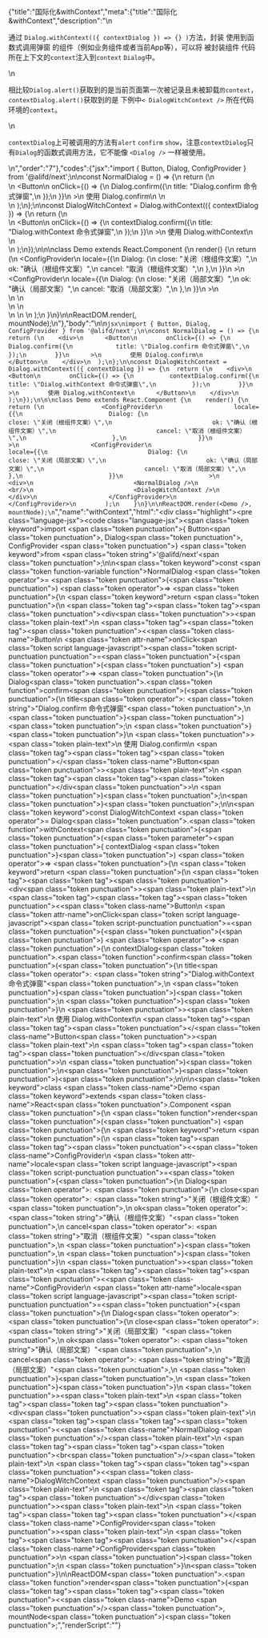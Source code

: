 {"title":"国际化&amp;withContext","meta":{"title":"国际化&amp;withContext","description":"\n<p>通过 <code>Dialog.withContext(({ contextDialog }) =&gt; {} )</code>方法，封装 使用到函数式调用弹窗 的组件（例如业务组件或者当前App等），可以将 被封装组件 代码所在上下文的<code>context</code>注入到<code>context</code> <code>Dialog</code>中。</p>\n<p>相比较<code>Dialog.alert()</code>获取到的是当前页面第一次被记录且未被卸载<code>的context</code>，<code>contextDialog.alert()</code>获取到的是 下例中<code>&lt; DialogWitchContext /&gt;</code> 所在代码环境的<code>context</code>。</p>\n<p><code>contextDialog</code>上可被调用的方法有<code>alert</code> <code>confirm</code> <code>show</code>，注意<code>contextDialog</code>只有<code>Dialog</code>的函数式调用方法，它不能像 <code>&lt;Dialog /&gt;</code> 一样被使用。</p>\n","order":"7"},"codes":{"jsx":"import { Button, Dialog, ConfigProvider } from '@alifd/next';\n\nconst NormalDialog = () => {\n  return (\n    <div>\n      <Button\n        onClick={() => {\n          Dialog.confirm({\n            title: \"Dialog.confirm 命令式弹窗\",\n          });\n        }}\n      >\n        使用 Dialog.confirm\n      </Button>\n    </div>\n  );\n};\n\nconst DialogWitchContext = Dialog.withContext(({ contextDialog }) => {\n  return (\n    <div>\n      <Button\n        onClick={() => {\n          contextDialog.confirm({\n            title: \"Dialog.withContext 命令式弹窗\",\n          });\n        }}\n      >\n        使用 Dialog.withContext\n      </Button>\n    </div>\n  );\n});\n\n\nclass Demo extends React.Component {\n    render() {\n        return (\n                <ConfigProvider\n                    locale={{\n                        Dialog: {\n                            close: \"关闭（根组件文案）\",\n                            ok: \"确认（根组件文案）\",\n                            cancel: \"取消（根组件文案）\",\n                        },\n                    }}\n                >\n                    <ConfigProvider\n                        locale={{\n                            Dialog: {\n                            close: \"关闭（局部文案）\",\n                            ok: \"确认（局部文案）\",\n                            cancel: \"取消（局部文案）\",\n                            },\n                        }}\n                        >\n                        <div>\n                            <NormalDialog />\n                            <br/>\n                            <DialogWitchContext />\n                        </div>\n                    </ConfigProvider>\n                </ConfigProvider>\n        );\n    }\n}\n\nReactDOM.render(<Demo />, mountNode);\n"},"body":"\n\n````jsx\nimport { Button, Dialog, ConfigProvider } from '@alifd/next';\n\nconst NormalDialog = () => {\n  return (\n    <div>\n      <Button\n        onClick={() => {\n          Dialog.confirm({\n            title: \"Dialog.confirm 命令式弹窗\",\n          });\n        }}\n      >\n        使用 Dialog.confirm\n      </Button>\n    </div>\n  );\n};\n\nconst DialogWitchContext = Dialog.withContext(({ contextDialog }) => {\n  return (\n    <div>\n      <Button\n        onClick={() => {\n          contextDialog.confirm({\n            title: \"Dialog.withContext 命令式弹窗\",\n          });\n        }}\n      >\n        使用 Dialog.withContext\n      </Button>\n    </div>\n  );\n});\n\n\nclass Demo extends React.Component {\n    render() {\n        return (\n                <ConfigProvider\n                    locale={{\n                        Dialog: {\n                            close: \"关闭（根组件文案）\",\n                            ok: \"确认（根组件文案）\",\n                            cancel: \"取消（根组件文案）\",\n                        },\n                    }}\n                >\n                    <ConfigProvider\n                        locale={{\n                            Dialog: {\n                            close: \"关闭（局部文案）\",\n                            ok: \"确认（局部文案）\",\n                            cancel: \"取消（局部文案）\",\n                            },\n                        }}\n                        >\n                        <div>\n                            <NormalDialog />\n                            <br/>\n                            <DialogWitchContext />\n                        </div>\n                    </ConfigProvider>\n                </ConfigProvider>\n        );\n    }\n}\n\nReactDOM.render(<Demo />, mountNode);\n````","name":"withContext","html":"<script>(function(){\"use strict\";\n\nvar _createClass = function () { function defineProperties(target, props) { for (var i = 0; i < props.length; i++) { var descriptor = props[i]; descriptor.enumerable = descriptor.enumerable || false; descriptor.configurable = true; if (\"value\" in descriptor) descriptor.writable = true; Object.defineProperty(target, descriptor.key, descriptor); } } return function (Constructor, protoProps, staticProps) { if (protoProps) defineProperties(Constructor.prototype, protoProps); if (staticProps) defineProperties(Constructor, staticProps); return Constructor; }; }();\n\nvar _next = require(\"@alifd/next\");\n\nfunction _classCallCheck(instance, Constructor) { if (!(instance instanceof Constructor)) { throw new TypeError(\"Cannot call a class as a function\"); } }\n\nfunction _possibleConstructorReturn(self, call) { if (!self) { throw new ReferenceError(\"this hasn't been initialised - super() hasn't been called\"); } return call && (typeof call === \"object\" || typeof call === \"function\") ? call : self; }\n\nfunction _inherits(subClass, superClass) { if (typeof superClass !== \"function\" && superClass !== null) { throw new TypeError(\"Super expression must either be null or a function, not \" + typeof superClass); } subClass.prototype = Object.create(superClass && superClass.prototype, { constructor: { value: subClass, enumerable: false, writable: true, configurable: true } }); if (superClass) Object.setPrototypeOf ? Object.setPrototypeOf(subClass, superClass) : subClass.__proto__ = superClass; }\n\nvar NormalDialog = function NormalDialog() {\n  return React.createElement(\n    \"div\",\n    null,\n    React.createElement(\n      _next.Button,\n      {\n        onClick: function onClick() {\n          _next.Dialog.confirm({\n            title: \"Dialog.confirm 命令式弹窗\"\n          });\n        }\n      },\n      \"\\u4F7F\\u7528 Dialog.confirm\"\n    )\n  );\n};\n\nvar DialogWitchContext = _next.Dialog.withContext(function (_ref) {\n  var contextDialog = _ref.contextDialog;\n\n  return React.createElement(\n    \"div\",\n    null,\n    React.createElement(\n      _next.Button,\n      {\n        onClick: function onClick() {\n          contextDialog.confirm({\n            title: \"Dialog.withContext 命令式弹窗\"\n          });\n        }\n      },\n      \"\\u4F7F\\u7528 Dialog.withContext\"\n    )\n  );\n});\n\nvar Demo = function (_React$Component) {\n  _inherits(Demo, _React$Component);\n\n  function Demo() {\n    _classCallCheck(this, Demo);\n\n    return _possibleConstructorReturn(this, (Demo.__proto__ || Object.getPrototypeOf(Demo)).apply(this, arguments));\n  }\n\n  _createClass(Demo, [{\n    key: \"render\",\n    value: function render() {\n      return React.createElement(\n        _next.ConfigProvider,\n        {\n          locale: {\n            Dialog: {\n              close: \"关闭（根组件文案）\",\n              ok: \"确认（根组件文案）\",\n              cancel: \"取消（根组件文案）\"\n            }\n          }\n        },\n        React.createElement(\n          _next.ConfigProvider,\n          {\n            locale: {\n              Dialog: {\n                close: \"关闭（局部文案）\",\n                ok: \"确认（局部文案）\",\n                cancel: \"取消（局部文案）\"\n              }\n            }\n          },\n          React.createElement(\n            \"div\",\n            null,\n            React.createElement(NormalDialog, null),\n            React.createElement(\"br\", null),\n            React.createElement(DialogWitchContext, null)\n          )\n        )\n      );\n    }\n  }]);\n\n  return Demo;\n}(React.Component);\n\nReactDOM.render(React.createElement(Demo, null), mountNode);})()</script><div class=\"highlight\"><pre class=\"language-jsx\"><code class=\"language-jsx\"><span class=\"token keyword\">import</span> <span class=\"token punctuation\">{</span> Button<span class=\"token punctuation\">,</span> Dialog<span class=\"token punctuation\">,</span> ConfigProvider <span class=\"token punctuation\">}</span> <span class=\"token keyword\">from</span> <span class=\"token string\">'@alifd/next'</span><span class=\"token punctuation\">;</span>\n\n<span class=\"token keyword\">const</span> <span class=\"token function-variable function\">NormalDialog</span> <span class=\"token operator\">=</span> <span class=\"token punctuation\">(</span><span class=\"token punctuation\">)</span> <span class=\"token operator\">=></span> <span class=\"token punctuation\">{</span>\n  <span class=\"token keyword\">return</span> <span class=\"token punctuation\">(</span>\n    <span class=\"token tag\"><span class=\"token tag\"><span class=\"token punctuation\">&lt;</span>div</span><span class=\"token punctuation\">></span></span><span class=\"token plain-text\">\n      </span><span class=\"token tag\"><span class=\"token tag\"><span class=\"token punctuation\">&lt;</span><span class=\"token class-name\">Button</span></span>\n        <span class=\"token attr-name\">onClick</span><span class=\"token script language-javascript\"><span class=\"token script-punctuation punctuation\">=</span><span class=\"token punctuation\">{</span><span class=\"token punctuation\">(</span><span class=\"token punctuation\">)</span> <span class=\"token operator\">=></span> <span class=\"token punctuation\">{</span>\n          Dialog<span class=\"token punctuation\">.</span><span class=\"token function\">confirm</span><span class=\"token punctuation\">(</span><span class=\"token punctuation\">{</span>\n            title<span class=\"token operator\">:</span> <span class=\"token string\">\"Dialog.confirm 命令式弹窗\"</span><span class=\"token punctuation\">,</span>\n          <span class=\"token punctuation\">}</span><span class=\"token punctuation\">)</span><span class=\"token punctuation\">;</span>\n        <span class=\"token punctuation\">}</span><span class=\"token punctuation\">}</span></span>\n      <span class=\"token punctuation\">></span></span><span class=\"token plain-text\">\n        使用 Dialog.confirm\n      </span><span class=\"token tag\"><span class=\"token tag\"><span class=\"token punctuation\">&lt;/</span><span class=\"token class-name\">Button</span></span><span class=\"token punctuation\">></span></span><span class=\"token plain-text\">\n    </span><span class=\"token tag\"><span class=\"token tag\"><span class=\"token punctuation\">&lt;/</span>div</span><span class=\"token punctuation\">></span></span>\n  <span class=\"token punctuation\">)</span><span class=\"token punctuation\">;</span>\n<span class=\"token punctuation\">}</span><span class=\"token punctuation\">;</span>\n\n<span class=\"token keyword\">const</span> DialogWitchContext <span class=\"token operator\">=</span> Dialog<span class=\"token punctuation\">.</span><span class=\"token function\">withContext</span><span class=\"token punctuation\">(</span><span class=\"token punctuation\">(</span><span class=\"token parameter\"><span class=\"token punctuation\">{</span> contextDialog <span class=\"token punctuation\">}</span></span><span class=\"token punctuation\">)</span> <span class=\"token operator\">=></span> <span class=\"token punctuation\">{</span>\n  <span class=\"token keyword\">return</span> <span class=\"token punctuation\">(</span>\n    <span class=\"token tag\"><span class=\"token tag\"><span class=\"token punctuation\">&lt;</span>div</span><span class=\"token punctuation\">></span></span><span class=\"token plain-text\">\n      </span><span class=\"token tag\"><span class=\"token tag\"><span class=\"token punctuation\">&lt;</span><span class=\"token class-name\">Button</span></span>\n        <span class=\"token attr-name\">onClick</span><span class=\"token script language-javascript\"><span class=\"token script-punctuation punctuation\">=</span><span class=\"token punctuation\">{</span><span class=\"token punctuation\">(</span><span class=\"token punctuation\">)</span> <span class=\"token operator\">=></span> <span class=\"token punctuation\">{</span>\n          contextDialog<span class=\"token punctuation\">.</span><span class=\"token function\">confirm</span><span class=\"token punctuation\">(</span><span class=\"token punctuation\">{</span>\n            title<span class=\"token operator\">:</span> <span class=\"token string\">\"Dialog.withContext 命令式弹窗\"</span><span class=\"token punctuation\">,</span>\n          <span class=\"token punctuation\">}</span><span class=\"token punctuation\">)</span><span class=\"token punctuation\">;</span>\n        <span class=\"token punctuation\">}</span><span class=\"token punctuation\">}</span></span>\n      <span class=\"token punctuation\">></span></span><span class=\"token plain-text\">\n        使用 Dialog.withContext\n      </span><span class=\"token tag\"><span class=\"token tag\"><span class=\"token punctuation\">&lt;/</span><span class=\"token class-name\">Button</span></span><span class=\"token punctuation\">></span></span><span class=\"token plain-text\">\n    </span><span class=\"token tag\"><span class=\"token tag\"><span class=\"token punctuation\">&lt;/</span>div</span><span class=\"token punctuation\">></span></span>\n  <span class=\"token punctuation\">)</span><span class=\"token punctuation\">;</span>\n<span class=\"token punctuation\">}</span><span class=\"token punctuation\">)</span><span class=\"token punctuation\">;</span>\n\n\n<span class=\"token keyword\">class</span> <span class=\"token class-name\">Demo</span> <span class=\"token keyword\">extends</span> <span class=\"token class-name\">React<span class=\"token punctuation\">.</span>Component</span> <span class=\"token punctuation\">{</span>\n    <span class=\"token function\">render</span><span class=\"token punctuation\">(</span><span class=\"token punctuation\">)</span> <span class=\"token punctuation\">{</span>\n        <span class=\"token keyword\">return</span> <span class=\"token punctuation\">(</span>\n                <span class=\"token tag\"><span class=\"token tag\"><span class=\"token punctuation\">&lt;</span><span class=\"token class-name\">ConfigProvider</span></span>\n                    <span class=\"token attr-name\">locale</span><span class=\"token script language-javascript\"><span class=\"token script-punctuation punctuation\">=</span><span class=\"token punctuation\">{</span><span class=\"token punctuation\">{</span>\n                        Dialog<span class=\"token operator\">:</span> <span class=\"token punctuation\">{</span>\n                            close<span class=\"token operator\">:</span> <span class=\"token string\">\"关闭（根组件文案）\"</span><span class=\"token punctuation\">,</span>\n                            ok<span class=\"token operator\">:</span> <span class=\"token string\">\"确认（根组件文案）\"</span><span class=\"token punctuation\">,</span>\n                            cancel<span class=\"token operator\">:</span> <span class=\"token string\">\"取消（根组件文案）\"</span><span class=\"token punctuation\">,</span>\n                        <span class=\"token punctuation\">}</span><span class=\"token punctuation\">,</span>\n                    <span class=\"token punctuation\">}</span><span class=\"token punctuation\">}</span></span>\n                <span class=\"token punctuation\">></span></span><span class=\"token plain-text\">\n                    </span><span class=\"token tag\"><span class=\"token tag\"><span class=\"token punctuation\">&lt;</span><span class=\"token class-name\">ConfigProvider</span></span>\n                        <span class=\"token attr-name\">locale</span><span class=\"token script language-javascript\"><span class=\"token script-punctuation punctuation\">=</span><span class=\"token punctuation\">{</span><span class=\"token punctuation\">{</span>\n                            Dialog<span class=\"token operator\">:</span> <span class=\"token punctuation\">{</span>\n                            close<span class=\"token operator\">:</span> <span class=\"token string\">\"关闭（局部文案）\"</span><span class=\"token punctuation\">,</span>\n                            ok<span class=\"token operator\">:</span> <span class=\"token string\">\"确认（局部文案）\"</span><span class=\"token punctuation\">,</span>\n                            cancel<span class=\"token operator\">:</span> <span class=\"token string\">\"取消（局部文案）\"</span><span class=\"token punctuation\">,</span>\n                            <span class=\"token punctuation\">}</span><span class=\"token punctuation\">,</span>\n                        <span class=\"token punctuation\">}</span><span class=\"token punctuation\">}</span></span>\n                        <span class=\"token punctuation\">></span></span><span class=\"token plain-text\">\n                        </span><span class=\"token tag\"><span class=\"token tag\"><span class=\"token punctuation\">&lt;</span>div</span><span class=\"token punctuation\">></span></span><span class=\"token plain-text\">\n                            </span><span class=\"token tag\"><span class=\"token tag\"><span class=\"token punctuation\">&lt;</span><span class=\"token class-name\">NormalDialog</span></span> <span class=\"token punctuation\">/></span></span><span class=\"token plain-text\">\n                            </span><span class=\"token tag\"><span class=\"token tag\"><span class=\"token punctuation\">&lt;</span>br</span><span class=\"token punctuation\">/></span></span><span class=\"token plain-text\">\n                            </span><span class=\"token tag\"><span class=\"token tag\"><span class=\"token punctuation\">&lt;</span><span class=\"token class-name\">DialogWitchContext</span></span> <span class=\"token punctuation\">/></span></span><span class=\"token plain-text\">\n                        </span><span class=\"token tag\"><span class=\"token tag\"><span class=\"token punctuation\">&lt;/</span>div</span><span class=\"token punctuation\">></span></span><span class=\"token plain-text\">\n                    </span><span class=\"token tag\"><span class=\"token tag\"><span class=\"token punctuation\">&lt;/</span><span class=\"token class-name\">ConfigProvider</span></span><span class=\"token punctuation\">></span></span><span class=\"token plain-text\">\n                </span><span class=\"token tag\"><span class=\"token tag\"><span class=\"token punctuation\">&lt;/</span><span class=\"token class-name\">ConfigProvider</span></span><span class=\"token punctuation\">></span></span>\n        <span class=\"token punctuation\">)</span><span class=\"token punctuation\">;</span>\n    <span class=\"token punctuation\">}</span>\n<span class=\"token punctuation\">}</span>\n\nReactDOM<span class=\"token punctuation\">.</span><span class=\"token function\">render</span><span class=\"token punctuation\">(</span><span class=\"token tag\"><span class=\"token tag\"><span class=\"token punctuation\">&lt;</span><span class=\"token class-name\">Demo</span></span> <span class=\"token punctuation\">/></span></span><span class=\"token punctuation\">,</span> mountNode<span class=\"token punctuation\">)</span><span class=\"token punctuation\">;</span></code></pre></div>","renderScript":"<script>(function(){'use strict';\n\nvar _createClass = function () { function defineProperties(target, props) { for (var i = 0; i < props.length; i++) { var descriptor = props[i]; descriptor.enumerable = descriptor.enumerable || false; descriptor.configurable = true; if (\"value\" in descriptor) descriptor.writable = true; Object.defineProperty(target, descriptor.key, descriptor); } } return function (Constructor, protoProps, staticProps) { if (protoProps) defineProperties(Constructor.prototype, protoProps); if (staticProps) defineProperties(Constructor, staticProps); return Constructor; }; }();\n\nvar _reactLive = require('react-live');\n\nvar _next = require('@alifd/next');\n\nfunction _classCallCheck(instance, Constructor) { if (!(instance instanceof Constructor)) { throw new TypeError(\"Cannot call a class as a function\"); } }\n\nfunction _possibleConstructorReturn(self, call) { if (!self) { throw new ReferenceError(\"this hasn't been initialised - super() hasn't been called\"); } return call && (typeof call === \"object\" || typeof call === \"function\") ? call : self; }\n\nfunction _inherits(subClass, superClass) { if (typeof superClass !== \"function\" && superClass !== null) { throw new TypeError(\"Super expression must either be null or a function, not \" + typeof superClass); } subClass.prototype = Object.create(superClass && superClass.prototype, { constructor: { value: subClass, enumerable: false, writable: true, configurable: true } }); if (superClass) Object.setPrototypeOf ? Object.setPrototypeOf(subClass, superClass) : subClass.__proto__ = superClass; }\n\nwindow.demoNames.push('withContext');\n\n\nwindow.withContextRenderScript = function withContextRenderScript(liveDemo) {\n  var mountNode = document.getElementById('withContext-mount');\n  if (liveDemo === \"false\") {\n    document.getElementById('withContext-body').innerHTML = '<pre class=\"language-jsx\"><code class=\"language-jsx\"><span class=\"token keyword\">import</span> <span class=\"token punctuation\">{</span> Button<span class=\"token punctuation\">,</span> Dialog<span class=\"token punctuation\">,</span> ConfigProvider <span class=\"token punctuation\">}</span> <span class=\"token keyword\">from</span> <span class=\"token string\">\\'@alifd/next\\'</span><span class=\"token punctuation\">;</span>\\n\\n<span class=\"token keyword\">const</span> <span class=\"token function-variable function\">NormalDialog</span> <span class=\"token operator\">=</span> <span class=\"token punctuation\">(</span><span class=\"token punctuation\">)</span> <span class=\"token operator\">=></span> <span class=\"token punctuation\">{</span>\\n  <span class=\"token keyword\">return</span> <span class=\"token punctuation\">(</span>\\n    <span class=\"token tag\"><span class=\"token tag\"><span class=\"token punctuation\">&lt;</span>div</span><span class=\"token punctuation\">></span></span><span class=\"token plain-text\">\\n      </span><span class=\"token tag\"><span class=\"token tag\"><span class=\"token punctuation\">&lt;</span><span class=\"token class-name\">Button</span></span>\\n        <span class=\"token attr-name\">onClick</span><span class=\"token script language-javascript\"><span class=\"token script-punctuation punctuation\">=</span><span class=\"token punctuation\">{</span><span class=\"token punctuation\">(</span><span class=\"token punctuation\">)</span> <span class=\"token operator\">=></span> <span class=\"token punctuation\">{</span>\\n          Dialog<span class=\"token punctuation\">.</span><span class=\"token function\">confirm</span><span class=\"token punctuation\">(</span><span class=\"token punctuation\">{</span>\\n            title<span class=\"token operator\">:</span> <span class=\"token string\">\"Dialog.confirm \\u547D\\u4EE4\\u5F0F\\u5F39\\u7A97\"</span><span class=\"token punctuation\">,</span>\\n          <span class=\"token punctuation\">}</span><span class=\"token punctuation\">)</span><span class=\"token punctuation\">;</span>\\n        <span class=\"token punctuation\">}</span><span class=\"token punctuation\">}</span></span>\\n      <span class=\"token punctuation\">></span></span><span class=\"token plain-text\">\\n        \\u4F7F\\u7528 Dialog.confirm\\n      </span><span class=\"token tag\"><span class=\"token tag\"><span class=\"token punctuation\">&lt;/</span><span class=\"token class-name\">Button</span></span><span class=\"token punctuation\">></span></span><span class=\"token plain-text\">\\n    </span><span class=\"token tag\"><span class=\"token tag\"><span class=\"token punctuation\">&lt;/</span>div</span><span class=\"token punctuation\">></span></span>\\n  <span class=\"token punctuation\">)</span><span class=\"token punctuation\">;</span>\\n<span class=\"token punctuation\">}</span><span class=\"token punctuation\">;</span>\\n\\n<span class=\"token keyword\">const</span> DialogWitchContext <span class=\"token operator\">=</span> Dialog<span class=\"token punctuation\">.</span><span class=\"token function\">withContext</span><span class=\"token punctuation\">(</span><span class=\"token punctuation\">(</span><span class=\"token parameter\"><span class=\"token punctuation\">{</span> contextDialog <span class=\"token punctuation\">}</span></span><span class=\"token punctuation\">)</span> <span class=\"token operator\">=></span> <span class=\"token punctuation\">{</span>\\n  <span class=\"token keyword\">return</span> <span class=\"token punctuation\">(</span>\\n    <span class=\"token tag\"><span class=\"token tag\"><span class=\"token punctuation\">&lt;</span>div</span><span class=\"token punctuation\">></span></span><span class=\"token plain-text\">\\n      </span><span class=\"token tag\"><span class=\"token tag\"><span class=\"token punctuation\">&lt;</span><span class=\"token class-name\">Button</span></span>\\n        <span class=\"token attr-name\">onClick</span><span class=\"token script language-javascript\"><span class=\"token script-punctuation punctuation\">=</span><span class=\"token punctuation\">{</span><span class=\"token punctuation\">(</span><span class=\"token punctuation\">)</span> <span class=\"token operator\">=></span> <span class=\"token punctuation\">{</span>\\n          contextDialog<span class=\"token punctuation\">.</span><span class=\"token function\">confirm</span><span class=\"token punctuation\">(</span><span class=\"token punctuation\">{</span>\\n            title<span class=\"token operator\">:</span> <span class=\"token string\">\"Dialog.withContext \\u547D\\u4EE4\\u5F0F\\u5F39\\u7A97\"</span><span class=\"token punctuation\">,</span>\\n          <span class=\"token punctuation\">}</span><span class=\"token punctuation\">)</span><span class=\"token punctuation\">;</span>\\n        <span class=\"token punctuation\">}</span><span class=\"token punctuation\">}</span></span>\\n      <span class=\"token punctuation\">></span></span><span class=\"token plain-text\">\\n        \\u4F7F\\u7528 Dialog.withContext\\n      </span><span class=\"token tag\"><span class=\"token tag\"><span class=\"token punctuation\">&lt;/</span><span class=\"token class-name\">Button</span></span><span class=\"token punctuation\">></span></span><span class=\"token plain-text\">\\n    </span><span class=\"token tag\"><span class=\"token tag\"><span class=\"token punctuation\">&lt;/</span>div</span><span class=\"token punctuation\">></span></span>\\n  <span class=\"token punctuation\">)</span><span class=\"token punctuation\">;</span>\\n<span class=\"token punctuation\">}</span><span class=\"token punctuation\">)</span><span class=\"token punctuation\">;</span>\\n\\n\\n<span class=\"token keyword\">class</span> <span class=\"token class-name\">Demo</span> <span class=\"token keyword\">extends</span> <span class=\"token class-name\">React<span class=\"token punctuation\">.</span>Component</span> <span class=\"token punctuation\">{</span>\\n    <span class=\"token function\">render</span><span class=\"token punctuation\">(</span><span class=\"token punctuation\">)</span> <span class=\"token punctuation\">{</span>\\n        <span class=\"token keyword\">return</span> <span class=\"token punctuation\">(</span>\\n                <span class=\"token tag\"><span class=\"token tag\"><span class=\"token punctuation\">&lt;</span><span class=\"token class-name\">ConfigProvider</span></span>\\n                    <span class=\"token attr-name\">locale</span><span class=\"token script language-javascript\"><span class=\"token script-punctuation punctuation\">=</span><span class=\"token punctuation\">{</span><span class=\"token punctuation\">{</span>\\n                        Dialog<span class=\"token operator\">:</span> <span class=\"token punctuation\">{</span>\\n                            close<span class=\"token operator\">:</span> <span class=\"token string\">\"\\u5173\\u95ED\\uFF08\\u6839\\u7EC4\\u4EF6\\u6587\\u6848\\uFF09\"</span><span class=\"token punctuation\">,</span>\\n                            ok<span class=\"token operator\">:</span> <span class=\"token string\">\"\\u786E\\u8BA4\\uFF08\\u6839\\u7EC4\\u4EF6\\u6587\\u6848\\uFF09\"</span><span class=\"token punctuation\">,</span>\\n                            cancel<span class=\"token operator\">:</span> <span class=\"token string\">\"\\u53D6\\u6D88\\uFF08\\u6839\\u7EC4\\u4EF6\\u6587\\u6848\\uFF09\"</span><span class=\"token punctuation\">,</span>\\n                        <span class=\"token punctuation\">}</span><span class=\"token punctuation\">,</span>\\n                    <span class=\"token punctuation\">}</span><span class=\"token punctuation\">}</span></span>\\n                <span class=\"token punctuation\">></span></span><span class=\"token plain-text\">\\n                    </span><span class=\"token tag\"><span class=\"token tag\"><span class=\"token punctuation\">&lt;</span><span class=\"token class-name\">ConfigProvider</span></span>\\n                        <span class=\"token attr-name\">locale</span><span class=\"token script language-javascript\"><span class=\"token script-punctuation punctuation\">=</span><span class=\"token punctuation\">{</span><span class=\"token punctuation\">{</span>\\n                            Dialog<span class=\"token operator\">:</span> <span class=\"token punctuation\">{</span>\\n                            close<span class=\"token operator\">:</span> <span class=\"token string\">\"\\u5173\\u95ED\\uFF08\\u5C40\\u90E8\\u6587\\u6848\\uFF09\"</span><span class=\"token punctuation\">,</span>\\n                            ok<span class=\"token operator\">:</span> <span class=\"token string\">\"\\u786E\\u8BA4\\uFF08\\u5C40\\u90E8\\u6587\\u6848\\uFF09\"</span><span class=\"token punctuation\">,</span>\\n                            cancel<span class=\"token operator\">:</span> <span class=\"token string\">\"\\u53D6\\u6D88\\uFF08\\u5C40\\u90E8\\u6587\\u6848\\uFF09\"</span><span class=\"token punctuation\">,</span>\\n                            <span class=\"token punctuation\">}</span><span class=\"token punctuation\">,</span>\\n                        <span class=\"token punctuation\">}</span><span class=\"token punctuation\">}</span></span>\\n                        <span class=\"token punctuation\">></span></span><span class=\"token plain-text\">\\n                        </span><span class=\"token tag\"><span class=\"token tag\"><span class=\"token punctuation\">&lt;</span>div</span><span class=\"token punctuation\">></span></span><span class=\"token plain-text\">\\n                            </span><span class=\"token tag\"><span class=\"token tag\"><span class=\"token punctuation\">&lt;</span><span class=\"token class-name\">NormalDialog</span></span> <span class=\"token punctuation\">/></span></span><span class=\"token plain-text\">\\n                            </span><span class=\"token tag\"><span class=\"token tag\"><span class=\"token punctuation\">&lt;</span>br</span><span class=\"token punctuation\">/></span></span><span class=\"token plain-text\">\\n                            </span><span class=\"token tag\"><span class=\"token tag\"><span class=\"token punctuation\">&lt;</span><span class=\"token class-name\">DialogWitchContext</span></span> <span class=\"token punctuation\">/></span></span><span class=\"token plain-text\">\\n                        </span><span class=\"token tag\"><span class=\"token tag\"><span class=\"token punctuation\">&lt;/</span>div</span><span class=\"token punctuation\">></span></span><span class=\"token plain-text\">\\n                    </span><span class=\"token tag\"><span class=\"token tag\"><span class=\"token punctuation\">&lt;/</span><span class=\"token class-name\">ConfigProvider</span></span><span class=\"token punctuation\">></span></span><span class=\"token plain-text\">\\n                </span><span class=\"token tag\"><span class=\"token tag\"><span class=\"token punctuation\">&lt;/</span><span class=\"token class-name\">ConfigProvider</span></span><span class=\"token punctuation\">></span></span>\\n        <span class=\"token punctuation\">)</span><span class=\"token punctuation\">;</span>\\n    <span class=\"token punctuation\">}</span>\\n<span class=\"token punctuation\">}</span>\\n\\nReactDOM<span class=\"token punctuation\">.</span><span class=\"token function\">render</span><span class=\"token punctuation\">(</span><span class=\"token tag\"><span class=\"token tag\"><span class=\"token punctuation\">&lt;</span><span class=\"token class-name\">Demo</span></span> <span class=\"token punctuation\">/></span></span><span class=\"token punctuation\">,</span> mountNode<span class=\"token punctuation\">)</span><span class=\"token punctuation\">;</span>\\n</code></pre>\\n'.replace(/{backquote}/g, '`').replace(/{dollar}/g, '$');\n\n    var NormalDialog = function NormalDialog() {\n      return React.createElement(\n        'div',\n        null,\n        React.createElement(\n          _next.Button,\n          {\n            onClick: function onClick() {\n              _next.Dialog.confirm({\n                title: \"Dialog.confirm 命令式弹窗\"\n              });\n            }\n          },\n          '\\u4F7F\\u7528 Dialog.confirm'\n        )\n      );\n    };\n\n    var DialogWitchContext = _next.Dialog.withContext(function (_ref) {\n      var contextDialog = _ref.contextDialog;\n\n      return React.createElement(\n        'div',\n        null,\n        React.createElement(\n          _next.Button,\n          {\n            onClick: function onClick() {\n              contextDialog.confirm({\n                title: \"Dialog.withContext 命令式弹窗\"\n              });\n            }\n          },\n          '\\u4F7F\\u7528 Dialog.withContext'\n        )\n      );\n    });\n\n    var Demo = function (_React$Component) {\n      _inherits(Demo, _React$Component);\n\n      function Demo() {\n        _classCallCheck(this, Demo);\n\n        return _possibleConstructorReturn(this, (Demo.__proto__ || Object.getPrototypeOf(Demo)).apply(this, arguments));\n      }\n\n      _createClass(Demo, [{\n        key: 'render',\n        value: function render() {\n          return React.createElement(\n            _next.ConfigProvider,\n            {\n              locale: {\n                Dialog: {\n                  close: \"关闭（根组件文案）\",\n                  ok: \"确认（根组件文案）\",\n                  cancel: \"取消（根组件文案）\"\n                }\n              }\n            },\n            React.createElement(\n              _next.ConfigProvider,\n              {\n                locale: {\n                  Dialog: {\n                    close: \"关闭（局部文案）\",\n                    ok: \"确认（局部文案）\",\n                    cancel: \"取消（局部文案）\"\n                  }\n                }\n              },\n              React.createElement(\n                'div',\n                null,\n                React.createElement(NormalDialog, null),\n                React.createElement('br', null),\n                React.createElement(DialogWitchContext, null)\n              )\n            )\n          );\n        }\n      }]);\n\n      return Demo;\n    }(React.Component);\n\n    ReactDOM.render(React.createElement(Demo, null), mountNode);\n\n    return;\n  }\n\n  var withContextLiveScript = 'const NormalDialog = () => {\\n  return (\\n    <div>\\n      <Button\\n        onClick={() => {\\n          Dialog.confirm({\\n            title: \"Dialog.confirm \\u547D\\u4EE4\\u5F0F\\u5F39\\u7A97\"\\n          });\\n        }}\\n      >\\n        \\u4F7F\\u7528 Dialog.confirm\\n      </Button>\\n    </div>\\n  );\\n};\\n\\nconst DialogWitchContext = Dialog.withContext(({ contextDialog }) => {\\n  return (\\n    <div>\\n      <Button\\n        onClick={() => {\\n          contextDialog.confirm({\\n            title: \"Dialog.withContext \\u547D\\u4EE4\\u5F0F\\u5F39\\u7A97\"\\n          });\\n        }}\\n      >\\n        \\u4F7F\\u7528 Dialog.withContext\\n      </Button>\\n    </div>\\n  );\\n});\\n\\nclass Demo extends React.Component {\\n  render() {\\n    return (\\n      <ConfigProvider\\n        locale={{\\n          Dialog: {\\n            close: \"\\u5173\\u95ED\\uFF08\\u6839\\u7EC4\\u4EF6\\u6587\\u6848\\uFF09\",\\n            ok: \"\\u786E\\u8BA4\\uFF08\\u6839\\u7EC4\\u4EF6\\u6587\\u6848\\uFF09\",\\n            cancel: \"\\u53D6\\u6D88\\uFF08\\u6839\\u7EC4\\u4EF6\\u6587\\u6848\\uFF09\"\\n          }\\n        }}\\n      >\\n        <ConfigProvider\\n          locale={{\\n            Dialog: {\\n              close: \"\\u5173\\u95ED\\uFF08\\u5C40\\u90E8\\u6587\\u6848\\uFF09\",\\n              ok: \"\\u786E\\u8BA4\\uFF08\\u5C40\\u90E8\\u6587\\u6848\\uFF09\",\\n              cancel: \"\\u53D6\\u6D88\\uFF08\\u5C40\\u90E8\\u6587\\u6848\\uFF09\"\\n            }\\n          }}\\n        >\\n          <div>\\n            <NormalDialog />\\n            <br />\\n            <DialogWitchContext />\\n          </div>\\n        </ConfigProvider>\\n      </ConfigProvider>\\n    );\\n  }\\n}\\n\\nReactDOM.render(<Demo />, mountNode);';\n  var emptyTheme = {\n    plain: {},\n    styles: [{\n      types: [],\n      styles: {}\n    }]\n  };\n\n  function renderAfter() {\n    ReactDOM.render(React.createElement(\n      _next.Balloon.Tooltip,\n      {\n        align: 't',\n        style: { maxWidth: 320 },\n        trigger: React.createElement('div', {\n          dangerouslySetInnerHTML: {\n            __html: '<pre class=\"language-jsx\"><code class=\"language-jsx\"><span class=\"token keyword\">import</span> <span class=\"token punctuation\">{</span> Button<span class=\"token punctuation\">,</span> Dialog<span class=\"token punctuation\">,</span> ConfigProvider <span class=\"token punctuation\">}</span> <span class=\"token keyword\">from</span> <span class=\"token string\">\\'@alifd/next\\'</span><span class=\"token punctuation\">;</span>\\n</code></pre>\\n'\n          }\n        })\n      },\n      '\\u7F16\\u8F91\\u6A21\\u5F0F\\u6682\\u4E0D\\u652F\\u6301\\u4FEE\\u6539\\u4F9D\\u8D56\\u5F15\\u5165'\n    ), document.getElementById('withContext-live-import'));\n  }\n\n  var LiveRenderer = function (_React$Component2) {\n    _inherits(LiveRenderer, _React$Component2);\n\n    function LiveRenderer(props) {\n      _classCallCheck(this, LiveRenderer);\n\n      var _this2 = _possibleConstructorReturn(this, (LiveRenderer.__proto__ || Object.getPrototypeOf(LiveRenderer)).call(this, props));\n\n      _this2.onBlur = function () {\n        var time = new Date().getTime();\n        window.top.postMessage({\n          type: 'ReactLiveEdit',\n          from: 'demo',\n          body: { name: 'withContext', component: 'Dialog', time: time }\n        }, '*');\n      };\n\n      return _this2;\n    }\n\n    _createClass(LiveRenderer, [{\n      key: 'componentDidMount',\n      value: function componentDidMount() {\n        renderAfter();\n      }\n    }, {\n      key: 'render',\n      value: function render() {\n        return React.createElement(\n          _reactLive.LiveProvider,\n          {\n            code: withContextLiveScript,\n            scope: { Button: _next.Button, Dialog: _next.Dialog, ConfigProvider: _next.ConfigProvider, mountNode: mountNode },\n            noInline: true },\n          React.createElement(\n            'div',\n            { id: 'withContext-live-editor' },\n            React.createElement(_reactLive.LiveError, { id: 'withContext-live-error', className: 'react-live-error' }),\n            React.createElement('div', { id: 'withContext-live-import' }),\n            React.createElement(\n              'div',\n              { id: 'withContext-live-body', className: 'react-live-body' },\n              React.createElement(_reactLive.LiveEditor, { theme: emptyTheme, onBlur: this.onBlur })\n            ),\n            React.createElement('div', { id: 'withContext-live-css' })\n          ),\n          React.createElement(_reactLive.LivePreview, null)\n        );\n      }\n    }]);\n\n    return LiveRenderer;\n  }(React.Component);\n\n  ReactDOM.render(React.createElement(LiveRenderer, null), document.getElementById('withContext-body'));\n  return;\n};\n\nwindow.renderFuncs.push(withContextRenderScript);\n\nfunction onRiddleOrCodePenClick(type) {\n  var time = new Date().getTime();\n  window.top.postMessage({\n    type: 'RiddleOrCodePenClick',\n    from: 'demo',\n    body: { name: 'withContext', component: 'Dialog', type: type, time: time }\n  }, '*');\n}\nReactDOM.render(React.createElement(\n  _next.Balloon.Tooltip,\n  {\n    align: 'b',\n    style: { maxWidth: 400 },\n    trigger: React.createElement(\n      'span',\n      { role: 'img', className: 'op-icon', onClick: function onClick() {\n          return onRiddleOrCodePenClick('CodePen');\n        } },\n      React.createElement(\n        'svg',\n        { viewBox: '0 0 20 20', fill: 'currentColor' },\n        React.createElement('path', {\n          d: 'M17.7207447,7.0537234 L10.2739362,2.0893617 C10.0952128,1.97021277 9.86223404,1.97021277 9.68404255,2.0893617 L2.23723404,7.0537234 C2.0893617,7.15212766 2.00053191,7.31861702 2.00053191,7.4962766 L2.00053191,12.4606383 C2.00053191,12.6382979 2.0893617,12.8047872 2.23723404,12.9031915 L9.68404255,17.8675532 C9.77340426,17.9271277 9.87606383,17.9569149 9.97925532,17.9569149 C10.0824468,17.9569149 10.1851064,17.9271277 10.2744681,17.8675532 L17.7212766,12.9031915 C17.8691489,12.8047872 17.9579787,12.6382979 17.9579787,12.4606383 L17.9579787,7.4962766 C17.9579787,7.31861702 17.8691489,7.15212766 17.7212766,7.0537234 L17.7207447,7.0537234 Z M9.9787234,11.8218085 L7.2143617,9.9787234 L9.9787234,8.1356383 L12.7430851,9.9787234 L9.9787234,11.8218085 Z M10.5106383,7.21170213 L10.5106383,3.52553191 L16.4664894,7.4962766 L13.7021277,9.3393617 L10.5106383,7.21170213 Z M9.44680851,7.21170213 L6.25531915,9.3393617 L3.49095745,7.4962766 L9.44680851,3.52553191 L9.44680851,7.21170213 Z M5.2962766,9.9787234 L3.06382979,11.4670213 L3.06382979,8.49042553 L5.2962766,9.9787234 Z M6.25531915,10.6180851 L9.44680851,12.7457447 L9.44680851,16.4319149 L3.49095745,12.4611702 L6.25531915,10.6180851 Z M10.5106383,12.7457447 L13.7021277,10.6180851 L16.4664894,12.4611702 L10.5106383,16.4319149 L10.5106383,12.7457447 Z M14.6611702,9.9787234 L16.893617,8.49042553 L16.893617,11.4670213 L14.6611702,9.9787234 Z' })\n      )\n    ) },\n  React.createElement(\n    'span',\n    null,\n    '\\u5728CodePen\\u4E2D\\u6253\\u5F00'\n  )\n), document.getElementById('withContext-CodePen'));\nReactDOM.render(React.createElement(\n  _next.Balloon.Tooltip,\n  {\n    align: 'b',\n    style: { maxWidth: 400 },\n    trigger: React.createElement(\n      'span',\n      { role: 'img', className: 'op-icon', onClick: function onClick() {\n          return onRiddleOrCodePenClick('Riddle');\n        } },\n      React.createElement(\n        'svg',\n        { viewBox: '0 0 20 20', fill: 'currentColor' },\n        React.createElement('path', {\n          d: 'M12.0135981,2 C14.9585189,2 17.345849,4.38716704 17.345849,7.33333333 C17.345849,9.38478693 16.1882418,11.1657179 14.4903288,12.0578577 L17.2084049,16.7658872 C17.2378708,16.8169235 17.2591949,16.8704263 17.2727803,16.9248914 C17.3474476,17.0262914 17.3916465,17.1520943 17.3916465,17.2882205 C17.3916465,17.628088 17.1161295,17.9036051 16.7762619,17.9036051 L2.81174505,17.9048498 C2.75007855,17.9255976 2.68404472,17.9368421 2.61538462,17.9368421 C2.27551708,17.9368421 2,17.661325 2,17.3214575 L2,4.90050552 C2,4.44767651 2.36696407,4.08058607 2.8201909,4.08058607 L2.8201909,4.08058607 L4.598,4.08 L4.59829061,3.64037695 C4.59829061,2.78210363 5.25867561,2.07778272 6.09736436,2.00602116 L6.23871411,2 Z M11.9839597,3.23076923 L6.23745245,3.23076923 C6.01143198,3.23076923 5.82905984,3.41419855 5.82905984,3.64047008 L5.82905984,3.64047008 L5.829,4.08 L11.5615101,4.08058607 C13.3089935,4.08058607 14.7370181,5.4476011 14.8334247,7.17082808 L14.8386124,7.35677655 C14.8386124,9.16616658 13.3721154,10.632967 11.5615101,10.632967 L11.5615101,10.632967 L10.299,10.632 L12.6155561,14.6429723 C12.7020335,14.7927556 12.7183875,14.9637818 12.6748043,15.1180362 C12.6779184,15.1342067 12.6786336,15.1513556 12.6786336,15.1686715 C12.6786336,15.508539 12.4031165,15.7840561 12.063249,15.7840561 L5.39477011,15.7840561 C5.33908357,15.7840561 5.28512459,15.7766596 5.23382202,15.7627953 L5.21367522,15.7639098 L5.21367522,15.7639098 C4.87380768,15.7639098 4.59829061,15.4883927 4.59829061,15.1485252 L4.598,5.323 L3.23076923,5.32307709 L3.23,16.672 L15.733,16.672 L13.0769083,12.0713449 C12.9069827,11.7770252 13.0078241,11.40068 13.3021438,11.2307544 C13.3538063,11.200927 13.4079962,11.1794424 13.4631533,11.1658825 C14.9972153,10.5673738 16.0854701,9.07745387 16.0854701,7.33333333 C16.0854701,5.06705157 14.2491614,3.23076923 11.9839597,3.23076923 L11.9839597,3.23076923 Z M11.7212434,5.32867389 L11.5688942,5.32307709 L5.829,5.323 L5.82905984,11.0261966 C5.82905984,11.0464748 5.83052125,11.0664018 5.83334393,11.0858783 L5.84579569,11.1428571 L5.829,11.142 L5.829,14.553 L11.142,14.553 L8.71393544,10.3467056 C8.54400168,10.0523717 8.64484792,9.67600839 8.93918185,9.50607462 C9.01663814,9.46135521 9.09977514,9.43538787 9.18333591,9.42676402 L9.18350929,9.40512829 L11.5688942,9.40512829 C12.6982428,9.40512829 13.6102561,8.49132999 13.6102561,7.36410269 C13.6102561,6.23662753 12.6963072,5.32307709 11.5688942,5.32307709 Z' })\n      )\n    ) },\n  React.createElement(\n    'span',\n    null,\n    '\\u5728Riddle\\u4E2D\\u6253\\u5F00'\n  )\n), document.getElementById('withContext-Riddle'));\nReactDOM.render(React.createElement(\n  _next.Balloon.Tooltip,\n  {\n    align: 'b',\n    style: { maxWidth: 320 },\n    trigger: React.createElement(\n      'span',\n      { className: 'code-box-code-action', onClick: function onClick() {\n          _next.Message.success('复制成功');\n        } },\n      React.createElement(\n        'svg',\n        { viewBox: '0 0 20 20', focusable: 'false', 'data-icon': 'snippets', width: '20px', height: '20px', fill: 'currentColor', 'aria-hidden': 'true' },\n        React.createElement('path', { d: 'M15,5 L15,18 L2,18 L2,5 L15,5 Z M14,6 L3,6 L3,17 L14,17 L14,6 Z M18,2 L18,15 L16,15 L16,13.999 L17,14 L17,3 L6,3 L6,4 L5,4 L5,2 L18,2 Z M9,8 L9,11 L12,11 L12,12 L9,12 L9,15 L8,15 L8,12 L5,12 L5,11 L8,11 L8,8 L9,8 Z' })\n      )\n    )\n  },\n  React.createElement(\n    'span',\n    null,\n    '\\u590D\\u5236\\u4EE3\\u7801'\n  )\n), document.getElementById('withContext-copy-btn'));\nReactDOM.render(React.createElement(\n  React.Fragment,\n  null,\n  React.createElement(\n    _next.Balloon.Tooltip,\n    {\n      align: 'b',\n      style: { maxWidth: 400 },\n      trigger: React.createElement(\n        'span',\n        { id: 'withContext-icon-show', className: 'code-box-code-action code-expand-icon-show' },\n        React.createElement(\n          'svg',\n          { alt: 'expand code', width: '20px', height: '20px', viewBox: '0 0 20 20', fill: 'currentColor' },\n          React.createElement('path', {\n            d: 'M14.4307124,13.5667899 L15.1349452,14.276759 L10.7473676,18.6288871 L6.42783259,14.2738791 L7.13782502,13.5696698 L10.7530744,17.2147744 L14.4307124,13.5667899 Z M4.79130753,8.067524 L16.3824174,11.1733525 L16.1235984,12.1392784 L4.53248848,9.03344983 L4.79130753,8.067524 Z M10.8154102,1.57503552 L15.1349452,5.93004351 L14.4249528,6.63425282 L10.809949,2.98914817 L7.13206544,6.6371327 L6.42783259,5.92716363 L10.8154102,1.57503552 Z',\n            transform: 'translate(10.457453, 10.101961) rotate(90.000000) translate(-10.457453, -10.101961) ' })\n        )\n      ) },\n    React.createElement(\n      'span',\n      null,\n      '\\u5C55\\u5F00\\u4EE3\\u7801',\n      React.createElement('br', null),\n      React.createElement('br', null),\n      '\\u5C0F\\u63D0\\u793A: ',\n      React.createElement('br', null),\n      React.createElement('br', null),\n      ' 1. \\u70B9\\u51FB\\u4E00\\u4E0B\\u4EE3\\u7801\\uFF0C\\u8BD5\\u4E00\\u8BD5\\u5728\\u7EBF\\u7F16\\u8F91\\u9884\\u89C8\\u5427\\uFF01 ',\n      React.createElement('br', null),\n      React.createElement('br', null),\n      '2. \\u9875\\u9762\\u53F3\\u4E0A\\u65B9 \\u6709 ',\n      React.createElement(\n        'strong',\n        null,\n        '\\u5168\\u5C40\\u4EE3\\u7801\\u5C55\\u5F00'\n      ),\n      ' \\u53CA ',\n      React.createElement(\n        'strong',\n        null,\n        '\\u5F00\\u542F\\u5728\\u7EBF\\u7F16\\u8F91'\n      ),\n      ' \\u6A21\\u5F0F\\u54DF\\uFF5E'\n    )\n  ),\n  React.createElement(\n    _next.Balloon.Tooltip,\n    {\n      align: 'b',\n      style: { maxWidth: 400 },\n      trigger: React.createElement(\n        'span',\n        { id: 'withContext-icon-hide', className: 'code-box-code-action code-expand-icon-hide', style: { display: 'none' } },\n        React.createElement(\n          'svg',\n          { alt: 'expand code', width: '20px', height: '20px', viewBox: '0 0 20 20', style: { fill: '#3B9AFF' } },\n          React.createElement('path', {\n            d: 'M14.4307124,13.5667899 L15.1349452,14.276759 L10.7473676,18.6288871 L6.42783259,14.2738791 L7.13782502,13.5696698 L10.7530744,17.2147744 L14.4307124,13.5667899 Z M4.79130753,8.067524 L16.3824174,11.1733525 L16.1235984,12.1392784 L4.53248848,9.03344983 L4.79130753,8.067524 Z M10.8154102,1.57503552 L15.1349452,5.93004351 L14.4249528,6.63425282 L10.809949,2.98914817 L7.13206544,6.6371327 L6.42783259,5.92716363 L10.8154102,1.57503552 Z',\n            transform: 'translate(10.457453, 10.101961) rotate(90.000000) translate(-10.457453, -10.101961) ' })\n        )\n      ) },\n    React.createElement(\n      'span',\n      null,\n      '\\u6536\\u8D77\\u4EE3\\u7801',\n      React.createElement('br', null),\n      React.createElement('br', null),\n      '\\u5C0F\\u63D0\\u793A: ',\n      React.createElement('br', null),\n      React.createElement('br', null),\n      ' 1. \\u70B9\\u51FB\\u4E00\\u4E0B\\u4EE3\\u7801\\uFF0C\\u8BD5\\u4E00\\u8BD5\\u5728\\u7EBF\\u7F16\\u8F91\\u9884\\u89C8\\u5427\\uFF01 ',\n      React.createElement('br', null),\n      React.createElement('br', null),\n      '2. \\u9875\\u9762\\u53F3\\u4E0A\\u65B9 \\u6709 ',\n      React.createElement(\n        'strong',\n        null,\n        '\\u5168\\u5C40\\u4EE3\\u7801\\u5C55\\u5F00'\n      ),\n      ' \\u53CA ',\n      React.createElement(\n        'strong',\n        null,\n        '\\u5F00\\u542F\\u5728\\u7EBF\\u7F16\\u8F91'\n      ),\n      ' \\u6A21\\u5F0F\\u54DF\\uFF5E'\n    )\n  )\n), document.getElementById('withContext-fold-code'));})()</script>"}